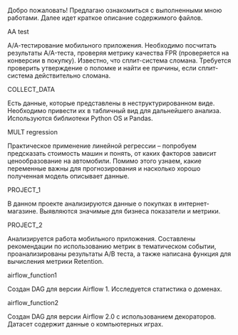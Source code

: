 Добро пожаловать! 
Предлагаю ознакомиться с выполненными мною работами. Далее идет краткое описание содержимого файлов.


AA test

А/А-тестирование мобильного приложения. Необходимо посчитать результаты A/A-теста, проверяя метрику качества FPR (проверяется на конверсии в покупку). Известно, что сплит-система сломана. Требуется проверить утверждение о поломке и найти ее причины, если сплит-система действительно сломана.


COLLECT_DATA

Есть данные, которые представлены в неструктурированном виде. Необходимо привести их в табличный вид для дальнейшего анализа. Используются библиотеки Python OS и Pandas.


MULT regression

Практическое применение линейной регрессии – попробуем предсказать стоимость машин и понять, от каких факторов зависит ценообразование на автомобили. Помимо этого узнаем, какие переменные важны для прогнозирования и насколько хорошо полученная модель описывает данные.


PROJECT_1

В данном проекте анализируются данные о покупках в интернет-магазине. Выявляются значимые для бизнеса показатели и метрики.


PROJECT_2

Анализируется работа мобильного приложения. Составлены рекомендации по использованию метрик в тематическом событии, проанализированы результаты A/B теста, а также написана функция для вычисления метрики Retention.


airflow_function1

Создан DAG для версии Airflow 1. Исследуется статистика о доменах.


airflow_function2

Создан DAG для версии Airflow 2.0 с использованием декораторов. Датасет содержит данные о компьютерных играх.
